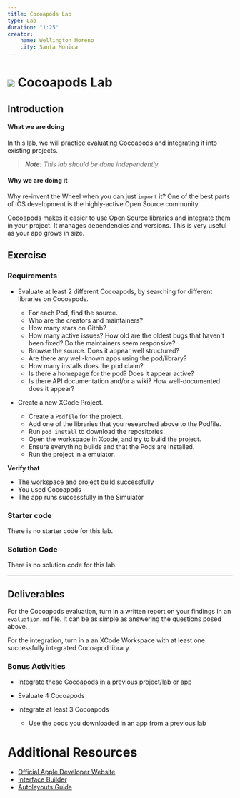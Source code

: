 ```yaml
---
title: Cocoapods Lab
type: Lab
duration: "1:25"
creator:
    name: Wellington Moreno
    city: Santa Monica
---
```


# ![](https://ga-dash.s3.amazonaws.com/production/assets/logo-9f88ae6c9c3871690e33280fcf557f33.png) Cocoapods Lab

## Introduction

#### What we are doing

In this lab, we will practice evaluating Cocoapods and integrating it into existing projects.

> ***Note:*** _This lab should be done independently._


#### Why we are doing it

Why re-invent the Wheel when you can just `import` it? One of the best parts of iOS development is the highly-active Open Source community.

Cocoapods makes it easier to use Open Source libraries and integrate them in your project. It manages dependencies and versions. This is very useful as your app grows in size.

## Exercise

### Requirements

+ Evaluate at least 2 different Cocoapods, by searching for different libraries on Cocoapods.
    + For each Pod, find the source.
    + Who are the creators and maintainers?
    + How many stars on Githb?
    + How many active issues? How old are the oldest bugs that haven't been fixed? Do the maintainers seem responsive?
    + Browse the source. Does it appear well structured?
    + Are there any well-known apps using the pod/library?
    + How many installs does the pod claim?
    + Is there a homepage for the pod? Does it appear active?
    + Is there API documentation and/or a wiki? How well-documented does it appear?

+ Create a new XCode Project.
    + Create a `Podfile` for the project.
    + Add one of the libraries that you researched above to the Podfile.
    + Run `pod install` to download the repositories.
    + Open the workspace in Xcode, and try to build the project.
    + Ensure everything builds and that the Pods are installed.
    + Run the project in a emulator.


**Verify that**
+ The workspace and project build successfully
+ You used Cocoapods
+ The app runs successfully in the Simulator

### Starter code
There is no starter code for this lab.


### Solution Code

There is no solution code for this lab.

---

## Deliverables

For the Cocoapods evaluation, turn in a written report on your findings in an `evaluation.md` file.  It can be as simple as answering the questions posed above.

For the integration, turn in a an XCode Workspace with at least one successfully integrated Cocoapod library.

### Bonus Activities

+ Integrate these Cocoapods in a previous project/lab or app

+ Evaluate 4 Cocoapods

+ Integrate at least 3 Cocoapods
    + Use the pods you downloaded in an app from a previous lab


# Additional Resources

+ [Official Apple Developer Website](https://developer.apple.com/library/ios/navigation/)
+ [Interface Builder](https://developer.apple.com/xcode/interface-builder/)
+ [Autolayouts Guide](https://developer.apple.com/library/ios/documentation/UserExperience/Conceptual/AutolayoutPG/)
